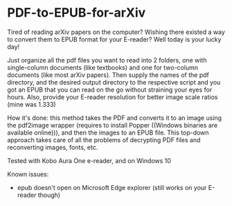 # PDF-to-EPUB-for-arXiv

Tired of reading arXiv papers on the computer? Wishing there existed a way to convert them to EPUB format for your E-reader? Well today is your lucky day! 

Just organize all the pdf files you want to read into 2 folders, one with single-column documents (like textbooks) and one for two-column documents (like most arXiv papers). Then supply the names of the pdf directory, and the desired output directory to the respective script and you got an EPUB that you can read on the go without straining your eyes for hours. Also, provide your E-reader resolution for better image scale ratios (mine was 1.333)

How it's done: 
this method takes the PDF and converts it to an image using the pdf2image wrapper (requires to install Popper ((Windows binaries are available online))), and then the images to an EPUB file. This top-down approach takes care of all the problems of decrypting PDF files and reconverting images, fonts, etc. 



Tested with Kobo Aura One e-reader, and on Windows 10

Known issues: 
- epub doesn't open on Microsoft Edge explorer (still works on your E-reader though)
